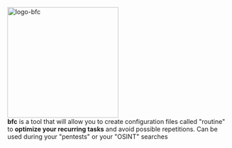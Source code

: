 <a href="https://ibb.co/kc5c7yc"><img src="https://i.ibb.co/F7m7rW7/logo-bfc.png" alt="logo-bfc" border="0" width="250"></a><br />
**bfc** is a tool that will allow you to create configuration files called "routine" to **optimize your recurring tasks** and avoid possible repetitions.
Can be used during your "pentests" or your "OSINT" searches
